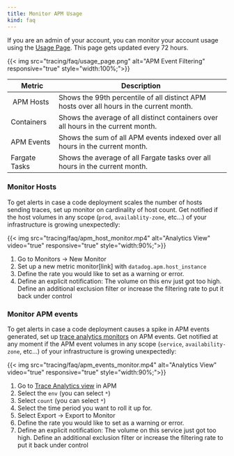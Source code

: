 ```yaml
---
title: Monitor APM Usage
kind: faq
---
```


If you are an admin of your account, you can monitor your account usage using the [Usage Page][1]. This page gets updated every 72 hours.

{{< img src="tracing/faq/usage_page.png" alt="APM Event Filtering" responsive="true" style="width:100%;">}}

| Metric | Description |
| ------- | -------- |
| APM Hosts | Shows the 99th percentile of all distinct APM hosts over all hours in the current month. |
| Containers | Shows the average of all distinct containers over all hours in the current month. |
| APM Events | Shows the sum of all APM events indexed over all hours in the current month. |
| Fargate Tasks | Shows the average of all Fargate tasks over all hours in the current month. |


### Monitor Hosts

To get alerts in case a code deployment scales the number of hosts sending traces, set up monitor on cardinality of host count. Get notified if the host volumes in any scope (`prod`, `availablity-zone`, etc…) of your infrastructure is growing unexpectedly:

{{< img src="tracing/faq/apm_host_monitor.mp4" alt="Analytics View" video="true" responsive="true" style="width:90%;">}}

1. Go to Monitors -> New Monitor
2. Set up a new metric monitor[link] with `datadog.apm.host_instance`
3.  Define the rate you would like to set as a warning or error.
4. Define an explicit notification: The volume on this env just got too high. Define an additional exclusion filter or increase the filtering rate to put it back under control

### Monitor APM events

To get alerts in case a code deployment causes a spike in APM events generated, set up [trace analytics monitors][2] on APM events. Get notified at any moment if the APM event volumes in any scope (`service`, `availability-zone`, etc…) of your infrastructure is growing unexpectedly:

{{< img src="tracing/faq/apm_events_monitor.mp4" alt="Analytics View" video="true" responsive="true" style="width:90%;">}}

1. Go to [Trace Analytics view][3] in APM
2. Select the `env` (you can select `*`)
3. Select `count` (you can select `*`)
4. Select the time period you want to roll it up for.
5. Select Export -> Export to Monitor
6. Define the rate you would like to set as a warning or error.
7. Define an explicit notification: The volume on this service just got too high. Define an additional exclusion filter or increase the filtering rate to put it back under control

[1]: https://app.datadoghq.com/account/usage
[2]: /monitors/monitor_types/trace_analytics
[3]: https://app.datadoghq.com/apm/search/analytics
